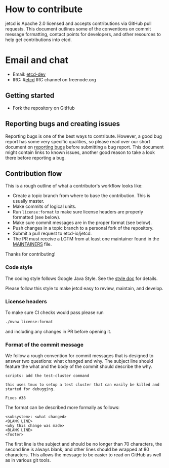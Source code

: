 # How to contribute

jetcd is Apache 2.0 licensed and accepts contributions via GitHub pull requests. This document outlines some of the conventions on commit message formatting, contact points for developers, and other resources to help get contributions into etcd.

# Email and chat

- Email: [etcd-dev](https://groups.google.com/forum/?hl=en#!forum/etcd-dev)
- IRC: #[etcd](irc://irc.freenode.org:6667/#etcd) IRC channel on freenode.org

## Getting started

- Fork the repository on GitHub

## Reporting bugs and creating issues

Reporting bugs is one of the best ways to contribute. However, a good bug report has some very specific qualities, so please read over our short document on [reporting bugs](https://github.com/etcd-io/etcd/blob/master/Documentation/reporting_bugs.md) before submitting a bug report. This document might contain links to known issues, another good reason to take a look there before reporting a bug.

## Contribution flow

This is a rough outline of what a contributor's workflow looks like:

- Create a topic branch from where to base the contribution. This is usually master.
- Make commits of logical units.
- Run `license:format` to make sure license headers are properly formatted (see below).
- Make sure commit messages are in the proper format (see below).
- Push changes in a topic branch to a personal fork of the repository.
- Submit a pull request to etcd-io/jetcd.
- The PR must receive a LGTM from at least one maintainer found in the [MAINTAINERS](https://github.com/etcd-io/etcd/blob/master/MAINTAINERS) file.

Thanks for contributing!

### Code style

The coding style follows Google Java Style. See the [style doc](https://google.github.io/styleguide/javaguide.html) for details.

Please follow this style to make jetcd easy to review, maintain, and develop.

### License headers

To make sure CI checks would pass please run

```bash
./mvnw license:format
```

and including any changes in PR before opening it.

### Format of the commit message

We follow a rough convention for commit messages that is designed to answer two
questions: what changed and why. The subject line should feature the what and
the body of the commit should describe the why.

```
scripts: add the test-cluster command

this uses tmux to setup a test cluster that can easily be killed and started for debugging.

Fixes #38
```

The format can be described more formally as follows:

```
<subsystem>: <what changed>
<BLANK LINE>
<why this change was made>
<BLANK LINE>
<footer>
```

The first line is the subject and should be no longer than 70 characters, the second line is always blank, and other lines should be wrapped at 80 characters. This allows the message to be easier to read on GitHub as well as in various git tools.
